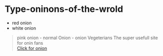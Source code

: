 # Type-oninons-of-the-wrold
- red onion
- white onion
> pink onion
     - normal Onion
     - onion Vegeterians
The super usefull site for onin fans  
[Click for onion](oniin.com)
  
